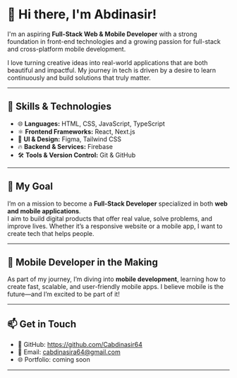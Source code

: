 # 👋 Hi there, I'm Abdinasir!

I'm an aspiring **Full-Stack Web & Mobile Developer** with a strong foundation in front-end technologies and a growing passion for full-stack and cross-platform mobile development.

I love turning creative ideas into real-world applications that are both beautiful and impactful. My journey in tech is driven by a desire to learn continuously and build solutions that truly matter.

---

## 🚀 Skills & Technologies

- 🌐 **Languages:** HTML, CSS, JavaScript, TypeScript  
- ⚛️ **Frontend Frameworks:** React, Next.js  
- 🎨 **UI & Design:** Figma, Tailwind CSS  
- 🔥 **Backend & Services:** Firebase  
- 🛠 **Tools & Version Control:** Git & GitHub  

---

## 🎯 My Goal

I’m on a mission to become a **Full-Stack Developer** specialized in both **web and mobile applications**.  
I aim to build digital products that offer real value, solve problems, and improve lives. Whether it’s a responsive website or a mobile app, I want to create tech that helps people.

---

## 📱 Mobile Developer in the Making

As part of my journey, I’m diving into **mobile development**, learning how to create fast, scalable, and user-friendly mobile apps. I believe mobile is the future—and I’m excited to be part of it!

---

## 📫 Get in Touch

- 💼 GitHub: https://github.com/Cabdinasir64 
- 📧 Email: cabdinasira64@gmail.com
- 🌐 Portfolio: coming soon  

---


